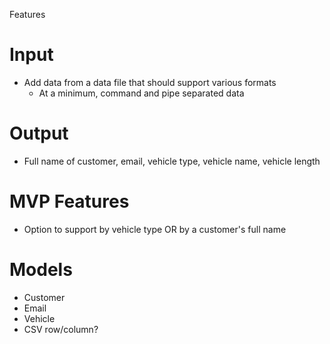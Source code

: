 Features

# Input
- Add data from a data file that should support various formats
  - At a minimum, command and pipe separated data

# Output
- Full name of customer, email, vehicle type, vehicle name, vehicle length

# MVP Features
- Option to support by vehicle type OR by a customer's full name

# Models
- Customer
- Email
- Vehicle
- CSV row/column? 


